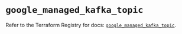 # `google_managed_kafka_topic`

Refer to the Terraform Registry for docs: [`google_managed_kafka_topic`](https://registry.terraform.io/providers/hashicorp/google/6.34.0/docs/resources/managed_kafka_topic).
